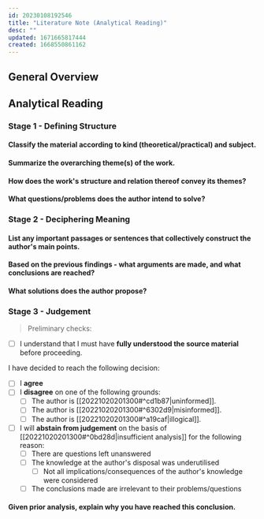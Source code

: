 ```yaml
---
id: 20230108192546
title: "Literature Note (Analytical Reading)"
desc: ""
updated: 1671665817444
created: 1668550861162
---
```


## General Overview 

<!-- Enter summarization here -->


## Analytical Reading

### Stage 1 - Defining Structure

#### Classify the material according to kind (theoretical/practical) and subject.
<!-- Use tags if necessary -->

#### Summarize the overarching theme(s) of the work.

#### How does the work's structure and relation thereof convey its themes?

#### What questions/problems does the author intend to solve?

### Stage 2 - Deciphering Meaning

#### List any important passages or sentences that collectively construct the author's main points.

#### Based on the previous findings - what arguments are made, and what conclusions are reached?

#### What solutions does the author propose?

### Stage 3 - Judgement

> Preliminary checks:
- [ ] I understand that I must have **fully understood the source material** before proceeding.

I have decided to reach the following decision:
- [ ] I **agree**
- [ ] I **disagree** on one of the following grounds:
	- [ ] The author is [[20221020201300#^cd1b87|uninformed]].
	- [ ] The author is [[20221020201300#^6302d9|misinformed]].
	- [ ] The author is [[20221020201300#^a19caf|illogical]].
- [ ] I will **abstain from judgement** on the basis of [[20221020201300#^0bd28d|insufficient analysis]] for the following reason:
	- [ ] There are questions left unanswered
	- [ ] The knowledge at the author's disposal was underutilised
		- [ ] Not all implications/consequences of the author's knowledge were considered
	- [ ] The conclusions made are irrelevant to their problems/questions

#### Given prior analysis, explain why you have reached this conclusion.

